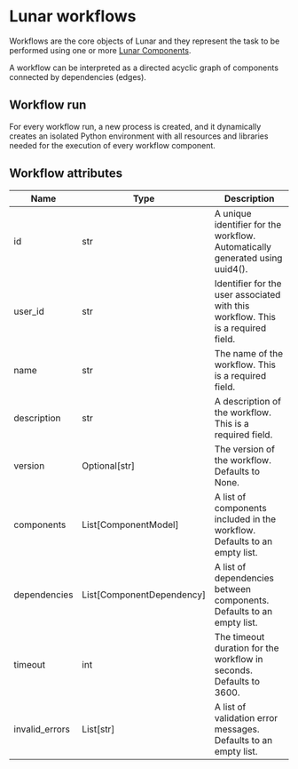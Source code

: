 # Lunar workflows

Workflows are the core objects of Lunar and they represent the task to be performed using one or more [Lunar Components](./component.md).

A workflow can be interpreted as a directed acyclic graph of components connected by dependencies (edges).

## Workflow run

For every workflow run, a new process is created, and it dynamically creates an isolated Python environment with all resources and libraries needed for the execution of every workflow component.

## Workflow attributes

| Name | Type | Description |
| ----- | ----- | ----- |
| id | str | A unique identifier for the workflow. Automatically generated using uuid4(). |
| user_id | str | Identifier for the user associated with this workflow. This is a required field. |
| name | str | The name of the workflow. This is a required field. |
| description | str | A description of the workflow. This is a required field. |
| version | Optional[str] | The version of the workflow. Defaults to None. |
| components | List[ComponentModel] | A list of components included in the workflow. Defaults to an empty list. | 
| dependencies | List[ComponentDependency] | A list of dependencies between components. Defaults to an empty list. |
| timeout | int | The timeout duration for the workflow in seconds. Defaults to 3600. |
| invalid_errors | List[str] | A list of validation error messages. Defaults to an empty list. |
